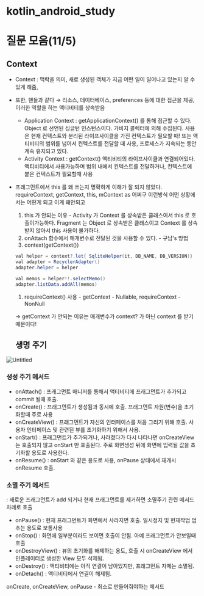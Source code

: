 # kotlin_android_study

# 질문 모음(11/5)

## Context

- Context : 맥락을 의미, 새로 생성된 객체가 지금 어떤 일이 일어나고 있는지 알 수 있게 해줌,
- 또한, 핸들과 같다 → 리소스, 데이터베이스, preferences 등에 대한 접근을 제공, 이러한 역할을 하는 액티비티를 상속받음
    - Application Context : getApplicationContext() 를 통해 접근할 수 있다. Object 로 선언된 싱글턴 인스턴스이다. 가비지 콜렉터에 의해 수집된다. 사용은 현재 컨텍스트와 분리된 라이프사이클을 가진 컨텍스트가 필요할 때! 또는 액티비티의 범위를 넘어서 컨텍스트를 전달할 때 사용, 프로세스가 지속되는 동안 계속 유지되고 있다.
    - Activity Context : getContext() 액티비티의 라이프사이클과 연결되어있다. 액티비티에서 사용가능하며 범위 내에서 컨텍스트를 전달하거나, 컨텍스트에 붙은 컨텍스트가 필요할때 사용
- 프래그먼트에서 this 를 왜 쓰는지 명확하게 이해가 잘 되지 않았다. requireContext, getContext, this, mContext as 어쩌구 이런방식 어떤 상황에서는 어떤게 되고 이게 왜안되고
    1. this 가 안되는 이유 - Activity 가 Context 를 상속받은 클래스여서 this 로 호출이가능하다. Fragment 는 Object 로 상속받은 클래스이고 Context 를 상속받지 않아서 this 사용이 불가하다.
    2. onAttach 함수에서 매개변수로 전달된 것을 사용할 수 있다. - 구남's 방법
    3. context(getContext())
    
    ```java
    val helper = context?.let{ SqliteHelper(it, DB_NAME, DB_VERSION)}
    val adapter = RecyclerAdapter()
    adapter.helper = helper
    
    val memos = helper!!.selectMemo()
    adapter.listData.addAll(memos)
    ```
    
    1. requireContext() 사용 - getContext - Nullable, requireContext - NonNull
    
    → getContext 가 안되는 이유는 매개변수가 context? 가 아닌 context 를 받기 때문이다!
    
    ## 생명 주기
    

![Untitled](https://user-images.githubusercontent.com/59462895/141703113-b413d824-ae4b-4cd2-bf65-db3356ba6f7b.png)   

### 생성 주기 메서드

- onAttach() : 프래그먼트 매니저를 통해서 액티비티에 프래그먼트가 추가되고 commit 될때 호출.
- onCreate() : 프래그먼트가 생성됨과 동시에 호출. 프래그먼트 자원(변수)을 초기화할때 주로 사용
- onCreateView() : 프래그먼트가 자신의 인터페이스를 처음 그리기 위해 호출. 사용자 인터페이스 및 관련된 뷰를 초기화하기 위해서 사용.
- onStart() : 프래그먼트가 추가되거나, 사라졌다가 다시 나타나면 onCreateView 는 호출되지 않고 onStart 만 호출된다. 주로 화면생성 뒤에 화면에 입력될 값을 초기화할 용도로 사용한다.
- onResume() : onStart 와 같은 용도로 사용, onPause 상태에서 재개시 onResume 호출.

### 소멸 주기 메서드

: 새로운 프래그먼트가 add 되거나 현재 프래그먼트를 제거하면 소멸주기 관련 메서드 차례로 호출

- onPause() : 현재 프래그먼트가 화면에서 사라지면 호출. 일시정지 및 현재작업 멈추는 용도로 보통사용
- onStop() : 화면에 일부분이라도 보이면 호출이 안됨. 아예 프래그먼트가 안보일때 호출
- onDestroyView() : 뷰의 초기화를 해제하는 용도, 호출 시 onCreateView 에서 인플레이터로 생성한 View 모두 삭제됨.
- onDestroy() : 액티비티에는 아직 연결이 남아있지만, 프래그먼트 자체는 소멸됨.
- onDetach() : 액티비티에서 연결이 해제됨.

onCreate, onCreateView, onPause - 최소로 만들어줘야하는 메서드
